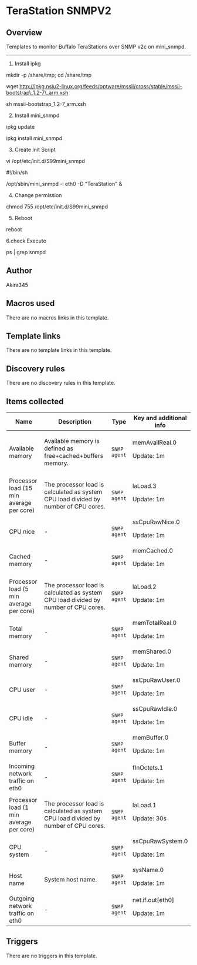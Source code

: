 # TeraStation SNMPV2

## Overview

Templates to monitor Buffalo TeraStations over SNMP v2c on mini\_snmpd.  





---


 


 1. Install ipkg


mkdir -p /share/tmp; cd /share/tmp


wget http://ipkg.nslu2-linux.org/feeds/optware/mssii/cross/stable/mssii-bootstrap\_1.2-7\_arm.xsh


sh mssii-bootstrap\_1.2-7\_arm.xsh


2. Install mini\_snmpd


ipkg update


ipkg install mini\_snmpd


3. Create Init Script


vi /opt/etc/init.d/S99mini\_snmpd


#!/bin/sh


/opt/sbin/mini\_snmpd -i eth0 -D "TeraStation" &


4. Change permission


chmod 755 /opt/etc/init.d/S99mini\_snmpd


5. Reboot


reboot


6.check Execute


ps | grep snmpd


 



## Author

Akira345

## Macros used

There are no macros links in this template.

## Template links

There are no template links in this template.

## Discovery rules

There are no discovery rules in this template.

## Items collected

|Name|Description|Type|Key and additional info|
|----|-----------|----|----|
|Available memory|<p>Available memory is defined as free+cached+buffers memory.</p>|`SNMP agent`|memAvailReal.0<p>Update: 1m</p>|
|Processor load (15 min average per core)|<p>The processor load is calculated as system CPU load divided by number of CPU cores.</p>|`SNMP agent`|laLoad.3<p>Update: 1m</p>|
|CPU nice|<p>-</p>|`SNMP agent`|ssCpuRawNice.0<p>Update: 1m</p>|
|Cached memory|<p>-</p>|`SNMP agent`|memCached.0<p>Update: 1m</p>|
|Processor load (5 min average per core)|<p>The processor load is calculated as system CPU load divided by number of CPU cores.</p>|`SNMP agent`|laLoad.2<p>Update: 1m</p>|
|Total memory|<p>-</p>|`SNMP agent`|memTotalReal.0<p>Update: 1m</p>|
|Shared memory|<p>-</p>|`SNMP agent`|memShared.0<p>Update: 1m</p>|
|CPU user|<p>-</p>|`SNMP agent`|ssCpuRawUser.0<p>Update: 1m</p>|
|CPU idle|<p>-</p>|`SNMP agent`|ssCpuRawIdle.0<p>Update: 1m</p>|
|Buffer memory|<p>-</p>|`SNMP agent`|memBuffer.0<p>Update: 1m</p>|
|Incoming network traffic on eth0|<p>-</p>|`SNMP agent`|fInOctets.1<p>Update: 1m</p>|
|Processor load (1 min average per core)|<p>The processor load is calculated as system CPU load divided by number of CPU cores.</p>|`SNMP agent`|laLoad.1<p>Update: 30s</p>|
|CPU system|<p>-</p>|`SNMP agent`|ssCpuRawSystem.0<p>Update: 1m</p>|
|Host name|<p>System host name.</p>|`SNMP agent`|sysName.0<p>Update: 1m</p>|
|Outgoing network traffic on eth0|<p>-</p>|`SNMP agent`|net.if.out[eth0]<p>Update: 1m</p>|
## Triggers

There are no triggers in this template.

